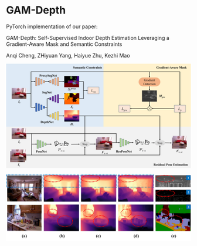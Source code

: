 # GAM-Depth
PyTorch implementation of our paper:

GAM-Depth: Self-Supervised Indoor Depth Estimation Leveraging a Gradient-Aware Mask and Semantic Constraints

Anqi Cheng, ZHiyuan Yang, Haiyue Zhu, Kezhi Mao

![Local Image](https://github.com/AnqiCheng1234/GAM-Depth/blob/master/assets/overall_pipeline.jpg)

![Local Image](https://github.com/AnqiCheng1234/GAM-Depth/blob/master/assets/1_new_1.jpg)
